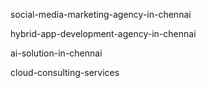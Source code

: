social-media-marketing-agency-in-chennai


hybrid-app-development-agency-in-chennai


ai-solution-in-chennai


cloud-consulting-services
